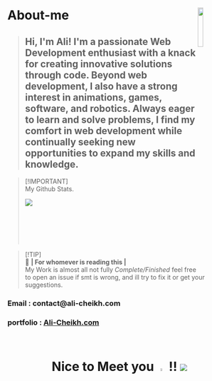 # About-me <img align="right" src="https://cdn.discordapp.com/attachments/1109085677305479188/1317092332176412702/wink.png?ex=675d6d52&is=675c1bd2&hm=0bf15622c3d6e40777e1ccd63e01d718d1905ed73be481edf400bfa5ebdd061e&" width=15%>
> ## Hi, I'm Ali! I'm a passionate Web Development enthusiast with a knack for creating innovative solutions through code. Beyond web development, I also have a strong interest in animations, games, software, and robotics. Always eager to learn and solve problems, I find my comfort in web development while continually seeking new opportunities to expand my skills and knowledge.

> [!IMPORTANT]\
> My Github Stats.
><p><img align='left' src="https://github-readme-stats.vercel.app/api?username=Ali-Cheikh&show_icons=true&theme=dark&locale=en&layout=compact" align="right"></p>
>  
><br><br><br><br><br><br>
>


> [!TIP]\
> 🌟 **| For whomever is reading this |** <br>
> My Work is almost all not fully *Complete/Finished* feel free to open an issue if smt is wrong, and ill try to fix it or get your suggestions.  
<h3 align="">Email : contact@ali-cheikh.com <br> </h3>
<h3 align="">portfolio : <a href="www.ali-cheikh.com">Ali-Cheikh.com</a> <br> </h3>



<br><h1 align="center"> Nice to Meet you <img src="https://github.com/Ali-Cheikh/Ali-Cheikh/assets/57839971/8bfa069e-4c0e-4db5-8cfc-90a938e6a288" width="4%" > !! [![](https://visitcount.itsvg.in/api?id=Ali-Cheikh&label=Profile%20Views&pretty=false)](https://visitcount.itsvg.in) </h1>

